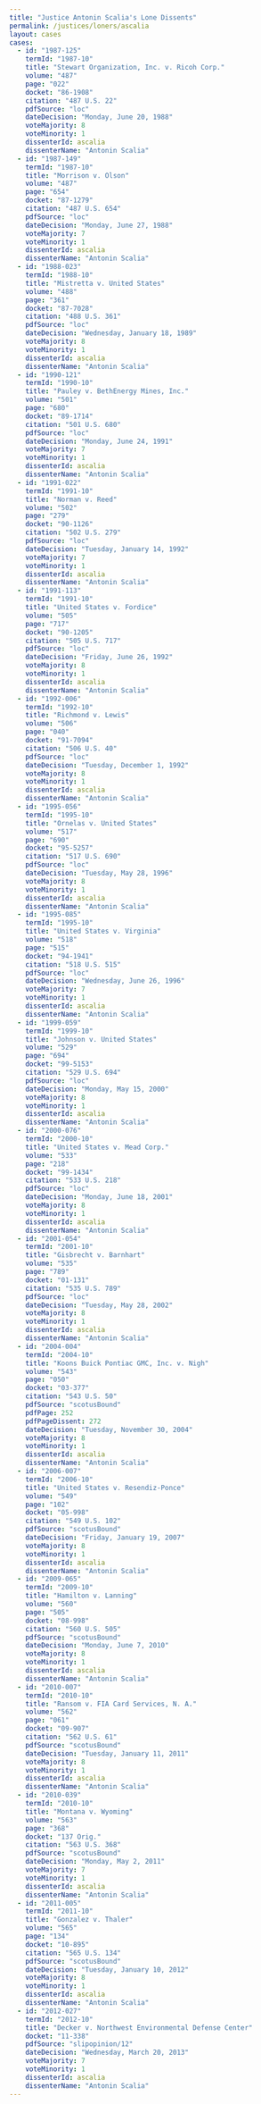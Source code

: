 ```yaml
---
title: "Justice Antonin Scalia's Lone Dissents"
permalink: /justices/loners/ascalia
layout: cases
cases:
  - id: "1987-125"
    termId: "1987-10"
    title: "Stewart Organization, Inc. v. Ricoh Corp."
    volume: "487"
    page: "022"
    docket: "86-1908"
    citation: "487 U.S. 22"
    pdfSource: "loc"
    dateDecision: "Monday, June 20, 1988"
    voteMajority: 8
    voteMinority: 1
    dissenterId: ascalia
    dissenterName: "Antonin Scalia"
  - id: "1987-149"
    termId: "1987-10"
    title: "Morrison v. Olson"
    volume: "487"
    page: "654"
    docket: "87-1279"
    citation: "487 U.S. 654"
    pdfSource: "loc"
    dateDecision: "Monday, June 27, 1988"
    voteMajority: 7
    voteMinority: 1
    dissenterId: ascalia
    dissenterName: "Antonin Scalia"
  - id: "1988-023"
    termId: "1988-10"
    title: "Mistretta v. United States"
    volume: "488"
    page: "361"
    docket: "87-7028"
    citation: "488 U.S. 361"
    pdfSource: "loc"
    dateDecision: "Wednesday, January 18, 1989"
    voteMajority: 8
    voteMinority: 1
    dissenterId: ascalia
    dissenterName: "Antonin Scalia"
  - id: "1990-121"
    termId: "1990-10"
    title: "Pauley v. BethEnergy Mines, Inc."
    volume: "501"
    page: "680"
    docket: "89-1714"
    citation: "501 U.S. 680"
    pdfSource: "loc"
    dateDecision: "Monday, June 24, 1991"
    voteMajority: 7
    voteMinority: 1
    dissenterId: ascalia
    dissenterName: "Antonin Scalia"
  - id: "1991-022"
    termId: "1991-10"
    title: "Norman v. Reed"
    volume: "502"
    page: "279"
    docket: "90-1126"
    citation: "502 U.S. 279"
    pdfSource: "loc"
    dateDecision: "Tuesday, January 14, 1992"
    voteMajority: 7
    voteMinority: 1
    dissenterId: ascalia
    dissenterName: "Antonin Scalia"
  - id: "1991-113"
    termId: "1991-10"
    title: "United States v. Fordice"
    volume: "505"
    page: "717"
    docket: "90-1205"
    citation: "505 U.S. 717"
    pdfSource: "loc"
    dateDecision: "Friday, June 26, 1992"
    voteMajority: 8
    voteMinority: 1
    dissenterId: ascalia
    dissenterName: "Antonin Scalia"
  - id: "1992-006"
    termId: "1992-10"
    title: "Richmond v. Lewis"
    volume: "506"
    page: "040"
    docket: "91-7094"
    citation: "506 U.S. 40"
    pdfSource: "loc"
    dateDecision: "Tuesday, December 1, 1992"
    voteMajority: 8
    voteMinority: 1
    dissenterId: ascalia
    dissenterName: "Antonin Scalia"
  - id: "1995-056"
    termId: "1995-10"
    title: "Ornelas v. United States"
    volume: "517"
    page: "690"
    docket: "95-5257"
    citation: "517 U.S. 690"
    pdfSource: "loc"
    dateDecision: "Tuesday, May 28, 1996"
    voteMajority: 8
    voteMinority: 1
    dissenterId: ascalia
    dissenterName: "Antonin Scalia"
  - id: "1995-085"
    termId: "1995-10"
    title: "United States v. Virginia"
    volume: "518"
    page: "515"
    docket: "94-1941"
    citation: "518 U.S. 515"
    pdfSource: "loc"
    dateDecision: "Wednesday, June 26, 1996"
    voteMajority: 7
    voteMinority: 1
    dissenterId: ascalia
    dissenterName: "Antonin Scalia"
  - id: "1999-059"
    termId: "1999-10"
    title: "Johnson v. United States"
    volume: "529"
    page: "694"
    docket: "99-5153"
    citation: "529 U.S. 694"
    pdfSource: "loc"
    dateDecision: "Monday, May 15, 2000"
    voteMajority: 8
    voteMinority: 1
    dissenterId: ascalia
    dissenterName: "Antonin Scalia"
  - id: "2000-076"
    termId: "2000-10"
    title: "United States v. Mead Corp."
    volume: "533"
    page: "218"
    docket: "99-1434"
    citation: "533 U.S. 218"
    pdfSource: "loc"
    dateDecision: "Monday, June 18, 2001"
    voteMajority: 8
    voteMinority: 1
    dissenterId: ascalia
    dissenterName: "Antonin Scalia"
  - id: "2001-054"
    termId: "2001-10"
    title: "Gisbrecht v. Barnhart"
    volume: "535"
    page: "789"
    docket: "01-131"
    citation: "535 U.S. 789"
    pdfSource: "loc"
    dateDecision: "Tuesday, May 28, 2002"
    voteMajority: 8
    voteMinority: 1
    dissenterId: ascalia
    dissenterName: "Antonin Scalia"
  - id: "2004-004"
    termId: "2004-10"
    title: "Koons Buick Pontiac GMC, Inc. v. Nigh"
    volume: "543"
    page: "050"
    docket: "03-377"
    citation: "543 U.S. 50"
    pdfSource: "scotusBound"
    pdfPage: 252
    pdfPageDissent: 272
    dateDecision: "Tuesday, November 30, 2004"
    voteMajority: 8
    voteMinority: 1
    dissenterId: ascalia
    dissenterName: "Antonin Scalia"
  - id: "2006-007"
    termId: "2006-10"
    title: "United States v. Resendiz-Ponce"
    volume: "549"
    page: "102"
    docket: "05-998"
    citation: "549 U.S. 102"
    pdfSource: "scotusBound"
    dateDecision: "Friday, January 19, 2007"
    voteMajority: 8
    voteMinority: 1
    dissenterId: ascalia
    dissenterName: "Antonin Scalia"
  - id: "2009-065"
    termId: "2009-10"
    title: "Hamilton v. Lanning"
    volume: "560"
    page: "505"
    docket: "08-998"
    citation: "560 U.S. 505"
    pdfSource: "scotusBound"
    dateDecision: "Monday, June 7, 2010"
    voteMajority: 8
    voteMinority: 1
    dissenterId: ascalia
    dissenterName: "Antonin Scalia"
  - id: "2010-007"
    termId: "2010-10"
    title: "Ransom v. FIA Card Services, N. A."
    volume: "562"
    page: "061"
    docket: "09-907"
    citation: "562 U.S. 61"
    pdfSource: "scotusBound"
    dateDecision: "Tuesday, January 11, 2011"
    voteMajority: 8
    voteMinority: 1
    dissenterId: ascalia
    dissenterName: "Antonin Scalia"
  - id: "2010-039"
    termId: "2010-10"
    title: "Montana v. Wyoming"
    volume: "563"
    page: "368"
    docket: "137 Orig."
    citation: "563 U.S. 368"
    pdfSource: "scotusBound"
    dateDecision: "Monday, May 2, 2011"
    voteMajority: 7
    voteMinority: 1
    dissenterId: ascalia
    dissenterName: "Antonin Scalia"
  - id: "2011-005"
    termId: "2011-10"
    title: "Gonzalez v. Thaler"
    volume: "565"
    page: "134"
    docket: "10-895"
    citation: "565 U.S. 134"
    pdfSource: "scotusBound"
    dateDecision: "Tuesday, January 10, 2012"
    voteMajority: 8
    voteMinority: 1
    dissenterId: ascalia
    dissenterName: "Antonin Scalia"
  - id: "2012-027"
    termId: "2012-10"
    title: "Decker v. Northwest Environmental Defense Center"
    docket: "11-338"
    pdfSource: "slipopinion/12"
    dateDecision: "Wednesday, March 20, 2013"
    voteMajority: 7
    voteMinority: 1
    dissenterId: ascalia
    dissenterName: "Antonin Scalia"
---
```

